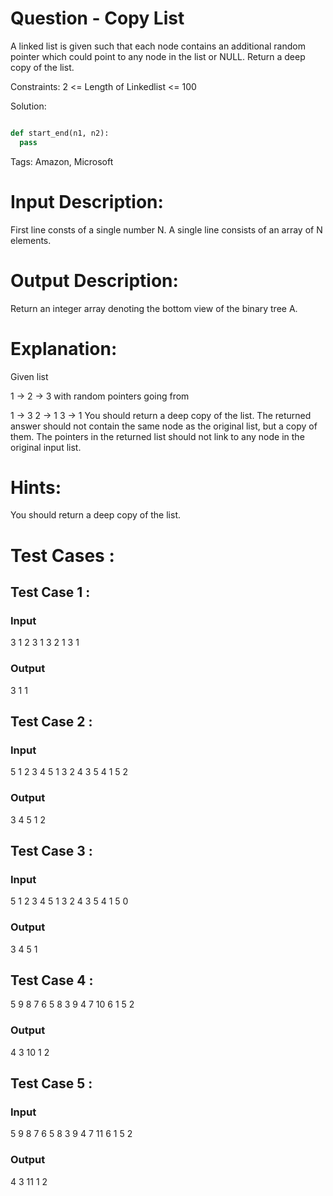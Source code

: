 # Question - Copy List
A linked list is given such that each node contains an additional random pointer which could point to any node in the list or NULL.
Return a deep copy of the list.

Constraints:
2 <= Length of Linkedlist <= 100

Solution:

```python

def start_end(n1, n2):
  pass

```

Tags:
Amazon, Microsoft

# Input Description:
First line consts of a single number N.
A single line consists of an array of N elements.

# Output Description:
Return an integer array denoting the bottom view of the binary tree A.

# Explanation:
Given list

   1 -> 2 -> 3
with random pointers going from

  1 -> 3
  2 -> 1
  3 -> 1
You should return a deep copy of the list. 
The returned answer should not contain the same node as the original list, but a copy of them. 
The pointers in the returned list should not link to any node in the original input list.

# Hints:
You should return a deep copy of the list. 

# Test Cases :
## Test Case 1 :
### Input
3
1 2 3
1 3
2 1
3 1
### Output
3 1 1


## Test Case 2 :
### Input
5
1 2 3 4 5
1 3
2 4
3 5
4 1
5 2
### Output
3 4 5 1 2


## Test Case 3 :
### Input
5
1 2 3 4 5
1 3
2 4
3 5
4 1
5 0
### Output
3 4 5 1

## Test Case 4 :
5
9 8 7 6 5
8 3
9 4
7 10
6 1
5 2
### Output
4 3 10 1 2


## Test Case 5 :
### Input
5
9 8 7 6 5
8 3
9 4
7 11
6 1
5 2
### Output
4 3 11 1 2
